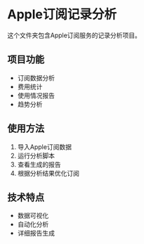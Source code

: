 # Apple订阅记录分析

这个文件夹包含Apple订阅服务的记录分析项目。

## 项目功能
- 订阅数据分析
- 费用统计
- 使用情况报告
- 趋势分析

## 使用方法
1. 导入Apple订阅数据
2. 运行分析脚本
3. 查看生成的报告
4. 根据分析结果优化订阅

## 技术特点
- 数据可视化
- 自动化分析
- 详细报告生成